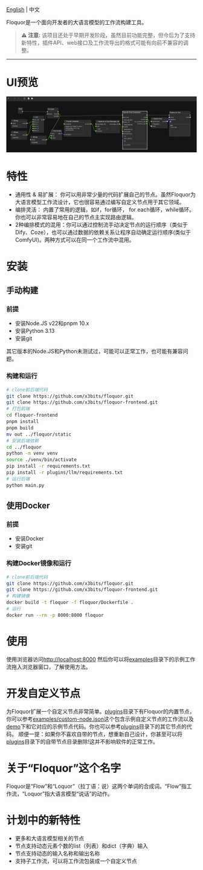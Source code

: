 [English](README.md) | 中文

Floquor是一个面向开发者的大语言模型的工作流构建工具。

> **⚠️ 注意:** 该项目还处于早期开发阶段，虽然目前功能完整，但今后为了支持新特性，插件API、web接口及工作流导出的格式可能有向前不兼容的调整。

---

# UI预览
![for-each-language-say-hello](docs/images/for-each-language-say-hello.png)


# 特性
 - 通用性 & 易扩展： 你可以用非常少量的代码扩展自己的节点。虽然Floquor为大语言模型工作流设计，它也很容易通过编写自定义节点用于其它领域。
 - 编排灵活： 内置了常用的逻辑，如if，for循环， for each循环，while循环。你也可以非常容易地在自己的节点主实现路由逻辑。
 - 2种编排模式的混用：你可以通过控制流手动决定节点的运行顺序（类似于Dify、Coze），也可以通过数据的依赖关系让程序自动确定运行顺序(类似于ComfyUI)。两种方式可以在同一个工作流中混用。

# 安装
## 手动构建
### 前提
 - 安装Node.JS v22和pnpm 10.x
 - 安装Python 3.13
 - 安装git

其它版本的Node.JS和Python未测试过，可能可以正常工作，也可能有兼容问题。
### 构建和运行
```bash
# clone前后端代码
git clone https://github.com/x3bits/floquor.git
git clone https://github.com/x3bits/floquor-frontend.git
# 打包前端
cd floquor-frontend
pnpm install
pnpm build
mv out ../floquor/static
# 安装后端依赖
cd ../floquor
python -m venv venv
source ./venv/bin/activate
pip install -r requirements.txt
pip install -r plugins/llm/requirements.txt
# 运行后端 
python main.py
```

## 使用Docker
### 前提
 - 安装Docker
 - 安装git
### 构建Docker镜像和运行
```bash
# clone前后端代码
git clone https://github.com/x3bits/floquor.git
git clone https://github.com/x3bits/floquor-frontend.git
# 构建镜像
docker build -t floquor -f floquor/Dockerfile .
# 运行
docker run --rm -p 8000:8000 floquor
```

# 使用
使用浏览器访问[http://localhost:8000](http://localhost:8000)
然后你可以将[examples](examples)目录下的示例工作流拖入浏览器窗口，了解使用方法。

# 开发自定义节点
为Floquor扩展一个自定义节点非常简单。[plugins](plugins)目录下有Floquor的内置节点，你可以参考[examples/custom-node.json](examples/custom-node.json)这个包含示例自定义节点的工作流以及[demo](plugins/demo)下和它对应的示例节点代码。你也可以参考[plugins](plugins)目录下的其它节点的代码。
顺便一提：如果你不喜欢自带的节点，想重新自己设计，你甚至可以将[plugins](plugins)目录下的自带节点目录删除!这并不影响软件的正常工作。

# 关于“Floquor”这个名字
Floquor是“Flow”和“Loquor”（拉丁语：说）这两个单词的合成词。“Flow”指工作流，“Loquor”指大语言模型“说话”的动作。

# 计划中的新特性
- 更多和大语言模型相关的节点
- 节点支持动态元素个数的list（列表）和dict（字典）输入
- 节点支持动态的输入名称和输出名称
- 支持子工作流，可以将工作流包装成一个自定义节点
